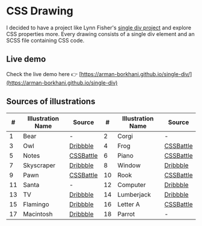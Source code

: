 # CSS Drawing
I decided to have a project like Lynn Fisher's [single div project](https://github.com/lynnandtonic/a-single-div) and explore CSS properties more.
Every drawing consists of a single div element and an SCSS file containing CSS code.

## Live demo
Check the live demo here 👉  [https://arman-borkhani.github.io/single-div/](https://arman-borkhani.github.io/single-div)

## Sources of illustrations
| # | Illustration Name | Source | # | Illustration Name | Source |
| ----------- | ----------- | ----------- | ----------- | ----------- | ----------- |
| 1 | Bear | - |  2 | Corgi | - |
| 3 | Owl | [Dribbble](https://dribbble.com/shots/4222098-Owl) | 4 | Frog | [CSSBattle](https://cssbattle.dev/play/70) |
| 5 | Notes | [CSSBattle](https://cssbattle.dev/play/77) |  6 | Piano | [CSSBattle](https://cssbattle.dev/play/80) |
| 7 | Skyscraper | [Dribbble](https://dribbble.com/shots/20955395--Skyscraper) | 8 | Window | [Dribbble](https://dribbble.com/shots/22765942--Shutters)
| 9 | Pawn | [CSSBattle](https://cssbattle.dev/play/151) | 10 | Rook | [CSSBattle](https://cssbattle.dev/play/151) |
| 11 | Santa | - | 12 | Computer | [Dribbble](https://dribbble.com/shots/17889778-Retro-Discovery) |
| 13 | TV | [Dribbble](https://dribbble.com/shots/1377575-Vintage-Technology-Icons) | 14 | Lumberjack | [Dribbble](https://dribbble.com/shots/1832404-Lumberjack) |
| 15 | Flamingo | [Dribbble](https://dribbble.com/shots/11194514-The-Birds) | 16 | Letter A | [CSSBattle](https://cssbattle.dev/play/126) |
| 17 | Macintosh | [Dribbble](https://dribbble.com/shots/1377575-Vintage-Technology-Icons) | 18 | Parrot | - |
